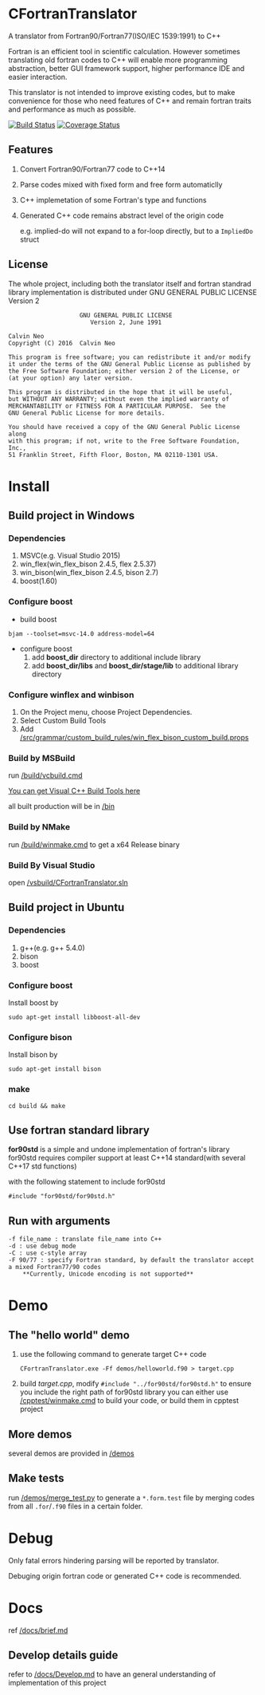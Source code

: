 ﻿# CFortranTranslator

A translator from Fortran90/Fortran77(ISO/IEC 1539:1991) to C++

Fortran is an efficient tool in scientific calculation. However sometimes translating old fortran codes to C++ will enable more programming abstraction, better GUI framework support, higher performance IDE and easier interaction.

This translator is not intended to improve existing codes, but to make convenience for those who need features of C++ and remain fortran traits and performance as much as possible.

[![Build Status](https://travis-ci.org/CalvinNeo/CFortranTranslator.svg?branch=master)](https://travis-ci.org/CalvinNeo/CFortranTranslator)  [![Coverage Status](https://coveralls.io/repos/github/CalvinNeo/CFortranTranslator/badge.svg?branch=master)](https://coveralls.io/github/CalvinNeo/CFortranTranslator?branch=master)

## Features

1. Convert Fortran90/Fortran77 code to C++14
2. Parse codes mixed with fixed form and free form automaticlly
3. C++ implemetation of some Fortran's type and functions
4. Generated C++ code remains abstract level of the origin code

    e.g. implied-do will not expand to a for-loop directly, but to a `ImpliedDo` struct


## License
The whole project, including both the translator itself and fortran standrad library implementation is distributed under GNU GENERAL PUBLIC LICENSE Version 2

                        GNU GENERAL PUBLIC LICENSE
                           Version 2, June 1991

    Calvin Neo
    Copyright (C) 2016  Calvin Neo

    This program is free software; you can redistribute it and/or modify
    it under the terms of the GNU General Public License as published by
    the Free Software Foundation; either version 2 of the License, or
    (at your option) any later version.

    This program is distributed in the hope that it will be useful,
    but WITHOUT ANY WARRANTY; without even the implied warranty of
    MERCHANTABILITY or FITNESS FOR A PARTICULAR PURPOSE.  See the
    GNU General Public License for more details.

    You should have received a copy of the GNU General Public License along
    with this program; if not, write to the Free Software Foundation, Inc.,
    51 Franklin Street, Fifth Floor, Boston, MA 02110-1301 USA.

# Install
## Build project in Windows
### Dependencies
1. MSVC(e.g. Visual Studio 2015)
2. win\_flex(win\_flex\_bison 2.4.5, flex 2.5.37)
3. win\_bison(win\_flex\_bison 2.4.5, bison 2.7)
4. boost(1.60)

### Configure boost
- build boost
```
bjam --toolset=msvc-14.0 address-model=64
```

- configure boost
    1. add **boost\_dir** directory to additional include library
    2. add **boost\_dir/libs** and **boost\_dir/stage/lib** to additional library directory

### Configure winflex and winbison
1. On the Project menu, choose Project Dependencies.
2. Select Custom Build Tools
3. Add [/src/grammar/custom\_build\_rules/win\_flex\_bison\_custom\_build.props](/src/grammar/custom\_build\_rules/win\_flex\_bison\_custom\_build.props)

### Build by MSBuild
run [/build/vcbuild.cmd](/build/vcbuild.cmd)

[You can get Visual C++ Build Tools here](http://landinghub.visualstudio.com/visual-cpp-build-tools)

all built production will be in [/bin](/bin)

### Build by NMake
run [/build/winmake.cmd](/build/winmake.cmd) to get a x64 Release binary

### Build By Visual Studio
open [/vsbuild/CFortranTranslator.sln](/vsbuild/CFortranTranslator.sln)

## Build project in Ubuntu
### Dependencies
1. g++(e.g. g++ 5.4.0)
2. bison
3. boost

### Configure boost
Install boost by

	sudo apt-get install libboost-all-dev
### Configure bison
Install bison by

	sudo apt-get install bison
### make

	cd build && make

## Use fortran standard library
**for90std** is a simple and undone implementation of fortran's library 
for90std requires compiler support at least C++14 standard(with several C++17 std functions)

with the following statement to include for90std

    #include "for90std/for90std.h"

## Run with arguments

    -f file_name : translate file_name into C++
    -d : use debug mode
    -C : use c-style array
    -F 90/77 : specify Fortran standard, by default the translator accept a mixed Fortran77/90 codes
        **Currently, Unicode encoding is not supported**

# Demo
## The "hello world" demo
1. use the following command to generate target C++ code
    ```
    CFortranTranslator.exe -Ff demos/helloworld.f90 > target.cpp
    ```
2. build *target.cpp*, modify `#include "../for90std/for90std.h"` to ensure you include the right path of for90std library
	you can either use [/cpptest/winmake.cmd](/cpptest/winmake.cmd) to build your code, or build them in cpptest project

## More demos
several demos are provided in [/demos](/demos)

## Make tests
run [/demos/merge_test.py](/demos/merge_test.py) to generate a `*.form.test` file by merging codes from all `.for`/`.f90` files in a certain folder.

# Debug
Only fatal errors hindering parsing will be reported by translator. 

Debuging origin fortran code or generated C++ code is recommended.

# Docs
ref [/docs/brief.md](/docs/brief.md)

## Develop details guide
refer to [/docs/Develop.md](/docs/Develop.md) to have an general understanding of implementation of this project